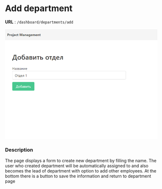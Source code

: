 # Add department

**URL** : `/dashboard/departments/add`

![Catalogue page](img/add-department.PNG "Add department page")

### Description

The page displays a form to create new department by filling the name. The user who created department
will be automatically assigned to and also becomes the lead of department
with option to add other employees. At the bottom
there is a button to save the information and return to department page